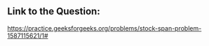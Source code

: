 ## Link to the Question:

https://practice.geeksforgeeks.org/problems/stock-span-problem-1587115621/1#
